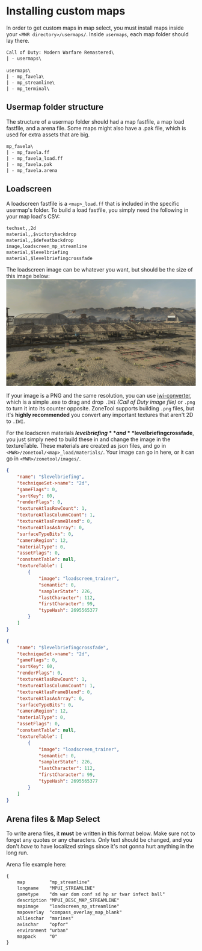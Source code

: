 # Installing custom maps

In order to get custom maps in map select, you must install maps inside your `<MWR directory>/usermaps/`. Inside `usermaps`, each map folder should lay there.

```
Call of Duty: Modern Warfare Remastered\
| - usermaps\

usermaps\
| - mp_favela\
| - mp_streamline\
| - mp_terminal\
```

## Usermap folder structure

The structure of a usermap folder should had a map fastfile, a map load fastfile, and a arena file. Some maps might also have a .pak file, which is used for extra assets that are big.

```
mp_favela\
| - mp_favela.ff
| - mp_favela_load.ff
| - mp_favela.pak
| - mp_favela.arena
```

## Loadscreen

A loadscreen fastfile is a `<map>_load.ff` that is included in the specific usermap's folder. To build a load fastfile, you simply need the following in your map load's CSV:

```csv
techset,,2d
material,,$victorybackdrop
material,,$defeatbackdrop
image,loadscreen_mp_streamline
material,$levelbriefing
material,$levelbriefingcrossfade
```

The loadscreen image can be whatever you want, but should be the size of this image below:
<img src="img/loadscreen.png"></img>

If your image is a PNG and the same resolution, you can use [iwi-converter](https://github.com/bruhhwtf/iwi-converter), which is a simple .exe to drag and drop `.IWI` *(Call of Duty image file)* or `.png` to turn it into its counter opposite. ZoneTool supports building `.png` files, but it's **highly recommended** you convert any important textures that aren't 2D to `.IWI`.

For the loadscren materials **$levelbriefing** and **$levelbriefingcrossfade**, you just simply need to build these in and change the image in the textureTable. These materials are created as json files, and go in `<MWR>/zonetool/<map>_load/materials/`. Your image can go in here, or it can go in `<MWR>/zonetool/images/`.

```json
{
    "name": "$levelbriefing",
    "techniqueSet->name": "2d",
    "gameFlags": 0,
    "sortKey": 60,
    "renderFlags": 0,
    "textureAtlasRowCount": 1,
    "textureAtlasColumnCount": 1,
    "textureAtlasFrameBlend": 0,
    "textureAtlasAsArray": 0,
    "surfaceTypeBits": 0,
    "cameraRegion": 12,
    "materialType": 0,
    "assetFlags": 0,
    "constantTable": null,
    "textureTable": [
        {
            "image": "loadscreen_trainer",
            "semantic": 0,
            "samplerState": 226,
            "lastCharacter": 112,
            "firstCharacter": 99,
            "typeHash": 2695565377
        }
    ]
}
```

```json
{
    "name": "$levelbriefingcrossfade",
    "techniqueSet->name": "2d",
    "gameFlags": 0,
    "sortKey": 60,
    "renderFlags": 0,
    "textureAtlasRowCount": 1,
    "textureAtlasColumnCount": 1,
    "textureAtlasFrameBlend": 0,
    "textureAtlasAsArray": 0,
    "surfaceTypeBits": 0,
    "cameraRegion": 12,
    "materialType": 0,
    "assetFlags": 0,
    "constantTable": null,
    "textureTable": [
        {
            "image": "loadscreen_trainer",
            "semantic": 0,
            "samplerState": 226,
            "lastCharacter": 112,
            "firstCharacter": 99,
            "typeHash": 2695565377
        }
    ]
}
```


## Arena files & Map Select

To write arena files, it **must** be written in this format below. Make sure not to forget any quotes or any characters. Only text should be changed, and you don't *have* to have localized strings since it's not gonna hurt anything in the long run.

Arena file example here:

```arena
{
    map         "mp_streamline"
    longname    "MPUI_STREAMLINE"
    gametype    "dm war dom conf sd hp sr twar infect ball"
    description "MPUI_DESC_MAP_STREAMLINE"
    mapimage    "loadscreen_mp_streamline"
    mapoverlay  "compass_overlay_map_blank"
    allieschar  "marines"
    axischar    "opfor"
    environment "urban"
    mappack     "0"
}
```
